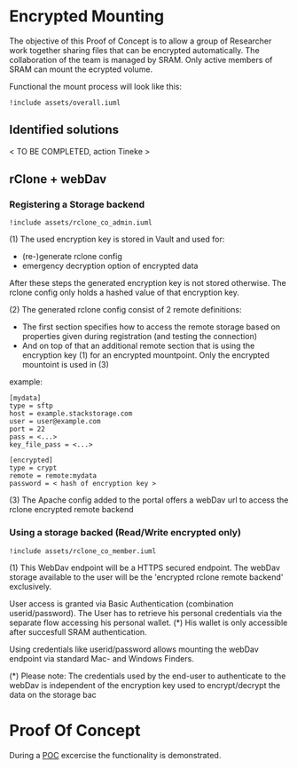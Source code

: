 # Encrypted Mounting

The objective of this Proof of Concept is to allow a group of Researcher work together sharing files that can be encrypted automatically.
The collaboration of the team is managed by SRAM. Only active members of SRAM can mount the ecrypted volume.

Functional the mount process will look like this:

```plantuml
!include assets/overall.iuml
```

## Identified solutions

< TO BE COMPLETED, action Tineke >

## rClone + webDav

### Registering a Storage backend

~~~plantuml
!include assets/rclone_co_admin.iuml
~~~

(1) The used encryption key is stored in Vault and used for:
* (re-)generate rclone config
* emergency decryption option of encrypted data

After these steps the generated encryption key is not stored otherwise. The rclone config only holds a hashed value of that encryption key.

(2) The generated rclone config consist of 2 remote definitions:
* The first section specifies how to access the remote storage based on properties given during registration (and testing the connection)
* And on top of that an additional remote section that is using the encryption key (1) for an encrypted mountpoint. Only the encrypted mountoint is used in (3)
 
 example:

```rclone
[mydata]
type = sftp
host = example.stackstorage.com
user = user@example.com
port = 22
pass = <...>
key_file_pass = <...>

[encrypted]
type = crypt
remote = remote:mydata
password = < hash of encryption key >
``` 

(3) The Apache config added to the portal offers a webDav url to access the rclone encrypted remote backend

### Using a storage backed (Read/Write encrypted only)

~~~plantuml
!include assets/rclone_co_member.iuml
~~~ 

(1) This WebDav endpoint will be a HTTPS secured endpoint. The webDav storage available to the user will be the 'encrypted rclone remote backend' exclusively.

User access is granted via Basic Authentication (combination userid/password). The User has to retrieve his personal credentials via the separate flow accessing his personal wallet. (*)
His wallet is only accessible after succesfull SRAM authentication.

Using credentials like userid/password allows mounting the webDav endpoint via standard Mac- and Windows Finders.

(*) Please note: The credentials used by the end-user to authenticate to the webDav is independent of the encryption key used to encrypt/decrypt the data on the storage bac

# Proof Of Concept

During a [POC](./POC.md) excercise the functionality is demonstrated.